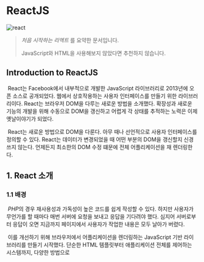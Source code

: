 # ReactJS

<img src="https://t1.daumcdn.net/cfile/tistory/2561E13457ED0F0518" alt = 'react'>

> *처음 시작하는 리엑트* 를 요약한 문서입니다.
>
> JavaScript와 HTML을 사용해보지 않았다면 추천하지 않습니다.

## Introduction to ReactJS

​	React는 Facebook에서 내부적으로 개발한 JavaScript 라이브러리로 2013년에 오픈 소스로 공개되었다. 웹에서 상호작용하는 사용자 인터페이스를 만들기 위한 라이브러리이다. React는 브라우저 DOM을 다루는 새로운 방법을 소개했다. 확장성과 새로운 기능의 개발을 위해 수동으로 DOM을 갱신하고 어렵게 각 상태를 추적하는 노력은 이제 옛날이야기가 되었다.

​	React는 새로운 방법으로 DOM을 다룬다. 아무 때나 선언적으로 사용자 인터페이스를 정의할 수 있다. React는 데이터가 변경되었을 때 어떤 부분의 DOM을 갱신할지 신경 쓰지 않는다. 언제든지 최소한의 DOM 수정 떄문에 전체 어플리케이션을 재 렌더링한다.

## 1. React 소개

### 1.1 배경

​	*PHP*의 경우 재사용성과 가독성이 높은 코드를 쉽게 작성할 수 있다. 하지만 사용자가 무언가를 할 때마다 매번 서버에 요청을 보내고 응답을 기다려야 했다. 심지어 서버로부터 응답이 오면 지금까지 페이지에서 사용자가 작업한 내용은 모두 날아가 버렸다. 

​	이를 개선하기 위해 브라우저에서 어플리케이션을 렌더링하는 JavaScript 기반 라이브러리를 만들기 시작했다.  단순한 HTML 템플릿부터 애플리케이션 전체를 제어하는 시스템까지, 다양한 방법으로 